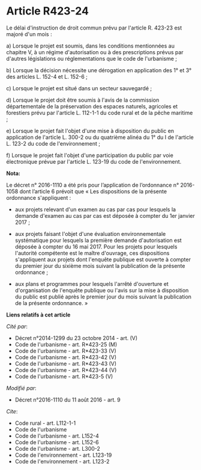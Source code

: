 # Article R423-24

Le délai d'instruction de droit commun prévu par l'article R. 423-23 est majoré d'un mois : 

a) Lorsque le projet est soumis, dans les conditions mentionnées au chapitre V, à un régime d'autorisation ou à des
prescriptions prévus par d'autres législations ou réglementations que le code de l'urbanisme ; 

b) Lorsque la décision nécessite une dérogation en application des 1° et 3° des articles L. 152-4 et L. 152-6 ; 

c) Lorsque le projet est situé dans un secteur sauvegardé ; 

d) Lorsque le projet doit être soumis à l'avis de la commission départementale de la préservation des espaces naturels,
agricoles et forestiers prévu par l'article L. 112-1-1 du code rural et de la pêche maritime ; 

e) Lorsque le projet fait l'objet d'une mise à disposition du public en application de l'article L. 300-2 ou du quatrième
alinéa du 1° du I de l'article L. 123-2 du code de l'environnement ; 

f) Lorsque le projet fait l'objet d'une participation du public par voie électronique prévue par l'article L. 123-19 du code
de l'environnement.

**Nota:**

Le décret n° 2016-1110 a été pris pour l’application de l’ordonnance n° 2016-1058 dont l’article 6 prévoit que « Les
dispositions de la présente ordonnance s'appliquent : 

- aux projets relevant d'un examen au cas par cas pour lesquels la demande d'examen au cas par cas est déposée à compter du
1er janvier 2017 ; 

- aux projets faisant l'objet d'une évaluation environnementale systématique pour lesquels la première demande d'autorisation
est déposée à compter du 16 mai 2017. Pour les projets pour lesquels l'autorité compétente est le maître d'ouvrage, ces
dispositions s'appliquent aux projets dont l'enquête publique est ouverte à compter du premier jour du sixième mois suivant
la publication de la présente ordonnance ; 

- aux plans et programmes pour lesquels l'arrêté d'ouverture et d'organisation de l'enquête publique ou l'avis sur la mise à
disposition du public est publié après le premier jour du mois suivant la publication de la présente ordonnance. »

**Liens relatifs à cet article**

_Cité par_:

  - Décret n°2014-1299 du 23 octobre 2014 - art. (V)
  - Code de l'urbanisme - art. R*423-25 (M)
  - Code de l'urbanisme - art. R*423-33 (V)
  - Code de l'urbanisme - art. R*423-42 (V)
  - Code de l'urbanisme - art. R*423-43 (V)
  - Code de l'urbanisme - art. R*423-44 (V)
  - Code de l'urbanisme - art. R*423-5 (V)

_Modifié par_:

  - Décret n°2016-1110 du 11 août 2016 - art. 9

_Cite_:

  - Code rural - art. L112-1-1
  - Code de l'urbanisme
  - Code de l'urbanisme - art. L152-4
  - Code de l'urbanisme - art. L152-6
  - Code de l'urbanisme - art. L300-2
  - Code de l'environnement - art. L123-19
  - Code de l'environnement - art. L123-2
